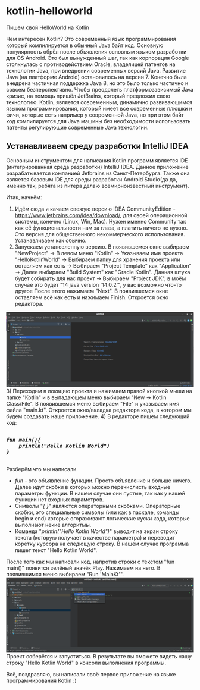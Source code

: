 # kotlin-helloworld
Пишем свой HelloWorld на Kotlin

Чем интересен Kotlin? Это современный язык программирования который компилируется в обычный Java байт код. Основную популярность обрёл после объявления основным языком разработки для OS Android. Это был вынужденный шаг, так как корпорация Google столкнулась с противодействием Oracle, владелицей патентов на технологии Java, при внедрении современных версий Java. Развитие Java (на платформе Android) остановилось на версии 7. Конечно была внедрена частичная поддержка Java 8, но это было только частично и совсем безперспективно. Чтобы преодолеть платформозависимый Java кризис, на помощь пришёл JetBrains, который предложил свою технологию. Kotlin, является современным, динамично развивающимся языком программирования, который имеет все современные плюшки и фичи, которые есть например у современной Java, но при этом байт код компилируется для Java машины без необходимости использовать патенты регулирующие современные Java технологии.

## Устанавливаем среду разработки IntelliJ IDEA
Основным инструментом для написания Kotlin программ является IDE (интегрированная среда разработки) IntelliJ IDEA. Данное приложение разрабатывается компанией Jetbrains из Санкт-Петербурга. Также она является базовым IDE для среды разработки Android Studio(да да, именно так, ребята из питера делаю всемирноизвестный инструмент).

Итак, начнём:
1) Идём сюда и качаем свежую версию IDEA CommunityEdition -https://www.jetbrains.com/idea/download/, для своей операционной системы, конечно (Linux, Win, Mac). Нужен именно Community так как её функциональности нам за глаза, а платить ничего не нужно. Это версия для общественного некоммерческого использования. Устанавливаем как обычно.
2) Запускаем установленную версию. В появившемся  окне выбираем  
"NewProject" -> 
В левом меню "Kotlin" -> 
Указываем имя проекта "HelloKotlinWorld" ->
Выбираем папку для хранения проекта или оставляем как есть ->
Выбираем "Project Template" как "Application" ->
Далее выбираем "Build System" как "Gradle Kotlin". Данная штука будет собирать для нас проект ->
Выбираем "Project JDK", в моём случае это будет "14 java version '14.0.2'", у вас возможно что-то другое
После этого нажимаем "Next". В появившемся окне оставляем всё как есть и нажимаем Finish. Откроется окно редактора.
<img src="images/1.png">
3) Переходим в локацию проекта и нажимаем правой кнопкой мыши на папке "Kotlin" и в выпадающем меню выбираем "New -> Kotlin Class/File". В появившемся меню выбираем "File" и указываем имя файла "main.kt". Откроется окно/вкладка редактора кода, в котором мы будем создавать наше приложение.
4) В редакторе пишем следующий код:
<br>
<pre>
<i><b>
fun main(){
    println("Hello Kotlin World")
}
</i></b>
</pre>

Разберём что мы написали. 
 - <i>fun</i> - это объявление функции. Просто объявление и больше ничего. Далее идут скобки в которых можно перечислисть входные параметры функции. В нашем случае они пустые, так как у нашей функции нет входных параметров.
 - Символы "<i>{ }</i>" являются операторными скобками. Операторные скобки, это специальные символы (или как в паскале, команды begin и end) которые огораживают логические куски кода, которые выполнают некие алгоритмы.
 - Команда "<i>println("Hello Kotlin World")</i>" выводит на экран строку текста (которую получает в качестве параметра) и переводит коретку курсора на следющую строку. В нашем случае программа пишет текст "Hello Kotlin World".

После того как мы написали код, напротив строки с текстом "fun main()" появится зелёный значёк Play. Нажимаем на него. В появившимся меню выбираем "Run 'MainKt'". <img src="images/2.png">
Проект соберётся и запуститься. В результате вы сможете видеть нашу строку "Hello Kotlin World" в консоли выполнения программы.


Всё, поздравляю, вы написали своё первое приложение на языке программирования Kotlin :)
